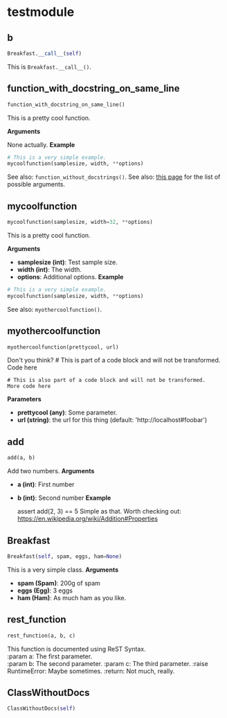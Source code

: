 <h1 id="testmodule">testmodule</h1>


<h2 id="testmodule.b">b</h2>

```python
Breakfast.__call__(self)
```

This is `Breakfast.__call__()`.

<h2 id="testmodule.function_with_docstring_on_same_line">function_with_docstring_on_same_line</h2>

```python
function_with_docstring_on_same_line()
```
This is a pretty cool function.

__Arguments__

None actually.
__Example__

```python
# This is a very simple example.
mycoolfunction(samplesize, width, **options)
```
See also: `function_without_docstrings()`.
See also: [this page](https://keras.io/layers/convolutional/#conv2d) for
  the list of possible arguments.

<h2 id="testmodule.mycoolfunction">mycoolfunction</h2>

```python
mycoolfunction(samplesize, width=32, **options)
```

This is a pretty cool function.

__Arguments__

- __samplesize (int)__: Test sample size.
- __width (int)__: The width.
- __options__: Additional options.
__Example__

```python
# This is a very simple example.
mycoolfunction(samplesize, width, **options)
```
See also: `myothercoolfunction()`.

<h2 id="testmodule.myothercoolfunction">myothercoolfunction</h2>

```python
myothercoolfunction(prettycool, url)
```

Don't you think?
    # This is part of a code block and will not be transformed.
    Code here
```
# This is also part of a code block and will not be transformed.
More code here
```
__Parameters__

- __prettycool (any)__: Some parameter.
- __url (string)__: the url for this thing (default: 'http://localhost#foobar')

<h2 id="testmodule.add">add</h2>

```python
add(a, b)
```
Add two numbers.
__Arguments__

- __a (int)__: First number
- __b (int)__: Second number
__Example__

    assert add(2, 3) == 5
Simple as that.
Worth checking out: https://en.wikipedia.org/wiki/Addition#Properties

<h2 id="testmodule.Breakfast">Breakfast</h2>

```python
Breakfast(self, spam, eggs, ham=None)
```

This is a very simple class.
__Arguments__

- __spam (Spam)__: 200g of spam
- __eggs (Egg)__: 3 eggs
- __ham (Ham)__: As much ham as you like.

<h2 id="testmodule.rest_function">rest_function</h2>

```python
rest_function(a, b, c)
```

This function is documented using ReST Syntax.<br>
:param a: The first parameter.<br>
:param b: The second parameter.
:param c: The third parameter.
:raise RuntimeError: Maybe sometimes.
:return: Not much, really.

<h2 id="testmodule.ClassWithoutDocs">ClassWithoutDocs</h2>

```python
ClassWithoutDocs(self)
```


